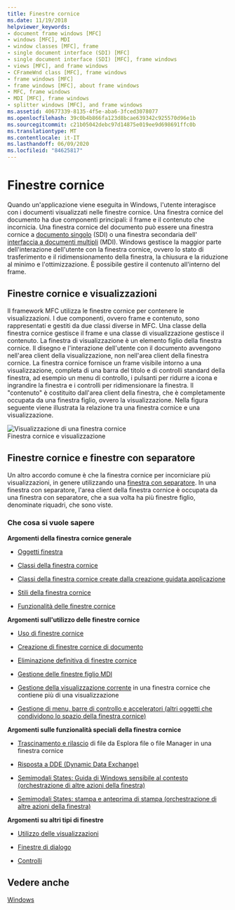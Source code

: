 ```yaml
---
title: Finestre cornice
ms.date: 11/19/2018
helpviewer_keywords:
- document frame windows [MFC]
- windows [MFC], MDI
- window classes [MFC], frame
- single document interface (SDI) [MFC]
- single document interface (SDI) [MFC], frame windows
- views [MFC], and frame windows
- CFrameWnd class [MFC], frame windows
- frame windows [MFC]
- frame windows [MFC], about frame windows
- MFC, frame windows
- MDI [MFC], frame windows
- splitter windows [MFC], and frame windows
ms.assetid: 40677339-8135-4f5e-aba6-3fced3078077
ms.openlocfilehash: 39c0b4b866fa123d8bcae639342c925570d96e1b
ms.sourcegitcommit: c21b05042debc97d14875e019ee9d698691ffc0b
ms.translationtype: MT
ms.contentlocale: it-IT
ms.lasthandoff: 06/09/2020
ms.locfileid: "84625817"
---
```

# <a name="frame-windows"></a>Finestre cornice

Quando un'applicazione viene eseguita in Windows, l'utente interagisce con i documenti visualizzati nelle finestre cornice. Una finestra cornice del documento ha due componenti principali: il frame e il contenuto che incornicia. Una finestra cornice del documento può essere una finestra cornice a [documento singolo](sdi-and-mdi.md) (SDI) o una finestra secondaria dell' [interfaccia a documenti multipli](sdi-and-mdi.md) (MDI). Windows gestisce la maggior parte dell'interazione dell'utente con la finestra cornice, ovvero lo stato di trasferimento e il ridimensionamento della finestra, la chiusura e la riduzione al minimo e l'ottimizzazione. È possibile gestire il contenuto all'interno del frame.

## <a name="frame-windows-and-views"></a>Finestre cornice e visualizzazioni

Il framework MFC utilizza le finestre cornice per contenere le visualizzazioni. I due componenti, ovvero frame e contenuto, sono rappresentati e gestiti da due classi diverse in MFC. Una classe della finestra cornice gestisce il frame e una classe di visualizzazione gestisce il contenuto. La finestra di visualizzazione è un elemento figlio della finestra cornice. Il disegno e l'interazione dell'utente con il documento avvengono nell'area client della visualizzazione, non nell'area client della finestra cornice. La finestra cornice fornisce un frame visibile intorno a una visualizzazione, completa di una barra del titolo e di controlli standard della finestra, ad esempio un menu di controllo, i pulsanti per ridurre a icona e ingrandire la finestra e i controlli per ridimensionare la finestra. Il "contenuto" è costituito dall'area client della finestra, che è completamente occupata da una finestra figlio, ovvero la visualizzazione. Nella figura seguente viene illustrata la relazione tra una finestra cornice e una visualizzazione.

![Visualizzazione di una finestra cornice](../mfc/media/vc37fx1.gif "Visualizzazione di una finestra cornice") <br/>
Finestra cornice e visualizzazione

## <a name="frame-windows-and-splitter-windows"></a>Finestre cornice e finestre con separatore

Un altro accordo comune è che la finestra cornice per incorniciare più visualizzazioni, in genere utilizzando una [finestra con separatore](multiple-document-types-views-and-frame-windows.md). In una finestra con separatore, l'area client della finestra cornice è occupata da una finestra con separatore, che a sua volta ha più finestre figlio, denominate riquadri, che sono viste.

### <a name="what-do-you-want-to-know-more-about"></a>Che cosa si vuole sapere

**Argomenti della finestra cornice generale**

- [Oggetti finestra](window-objects.md)

- [Classi della finestra cornice](frame-window-classes.md)

- [Classi della finestra cornice create dalla creazione guidata applicazione](frame-window-classes-created-by-the-application-wizard.md)

- [Stili della finestra cornice](frame-window-styles-cpp.md)

- [Funzionalità delle finestre cornice](what-frame-windows-do.md)

**Argomenti sull'utilizzo delle finestre cornice**

- [Uso di finestre cornice](using-frame-windows.md)

- [Creazione di finestre cornice di documento](creating-document-frame-windows.md)

- [Eliminazione definitiva di finestre cornice](destroying-frame-windows.md)

- [Gestione delle finestre figlio MDI](managing-mdi-child-windows.md)

- [Gestione della visualizzazione corrente](managing-the-current-view.md) in una finestra cornice che contiene più di una visualizzazione

- [Gestione di menu, barre di controllo e acceleratori (altri oggetti che condividono lo spazio della finestra cornice)](managing-menus-control-bars-and-accelerators.md)

**Argomenti sulle funzionalità speciali della finestra cornice**

- [Trascinamento e rilascio](dragging-and-dropping-files-in-a-frame-window.md) di file da Esplora file o file Manager in una finestra cornice

- [Risposta a DDE (Dynamic Data Exchange)](responding-to-dynamic-data-exchange-dde.md)

- [Semimodali States: Guida di Windows sensibile al contesto (orchestrazione di altre azioni della finestra)](orchestrating-other-window-actions.md)

- [Semimodali States: stampa e anteprima di stampa (orchestrazione di altre azioni della finestra)](orchestrating-other-window-actions.md)

**Argomenti su altri tipi di finestre**

- [Utilizzo delle visualizzazioni](using-views.md)

- [Finestre di dialogo](dialog-boxes.md)

- [Controlli](controls-mfc.md)

## <a name="see-also"></a>Vedere anche

[Windows](windows.md)
